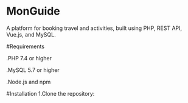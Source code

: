 # MonGuide
A platform for booking travel and activities, built using PHP, REST API, Vue.js, and MySQL.


#Requirements

.PHP 7.4 or higher

.MySQL 5.7 or higher

.Node.js and npm

#Installation
1.Clone the repository:
